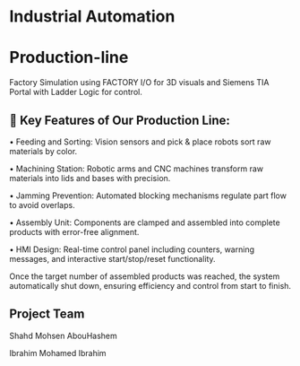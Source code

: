 # Industrial Automation
# Production-line
Factory Simulation using FACTORY I/O for 3D visuals and Siemens TIA Portal with Ladder Logic for control.

## 🚀 Key Features of Our Production Line:
• Feeding and Sorting: Vision sensors and pick & place robots sort raw materials by color.

• Machining Station: Robotic arms and CNC machines transform raw materials into lids and bases with precision.

• Jamming Prevention: Automated blocking mechanisms regulate part flow to avoid overlaps.

• Assembly Unit: Components are clamped and assembled into complete products with error-free alignment.

• HMI Design: Real-time control panel including counters, warning messages, and interactive start/stop/reset functionality.


Once the target number of assembled products was reached, the system automatically shut down, ensuring efficiency and control from start to finish.

## Project Team
Shahd Mohsen AbouHashem

Ibrahim Mohamed Ibrahim 
